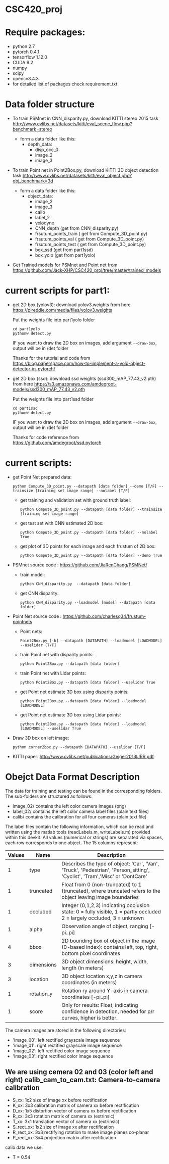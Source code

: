 # CSC420_proj

Require packages:
===========
- python 2.7
- pytorch 0.4.1
- tensorflow 1.12.0
- CUDA 9.2
- numpy
- scipy
- opencv3.4.3
- for detailed list of packages check requirement.txt

Data folder structure
========
- To train PSMnet in CNN_disparity.py, download KITTI stereo 2015 task http://www.cvlibs.net/datasets/kitti/eval_scene_flow.php?benchmark=stereo
    - form a data folder like this:
       - depth_data:
            - disp_occ_0
            - image_2
            - image_3

- To train Point net in Point2Box.py, download KITTI 3D object detection task http://www.cvlibs.net/datasets/kitti/eval_object.php?obj_benchmark=3d
    - form a data folder like this:
        - object_data:
            - image_2
            - image_3
            - calib
            - label_2
            - velodyne
            - CNN_depth (get from CNN_disparity.py)
            - frsutum_points_train ( get from Compute_3D_point.py)
            - frsutum_points_val ( get from Compute_3D_point.py)
            - frsutum_points_test ( get from Compute_3D_point.py)
            - box_ssd (get from part1ssd)
            - box_yolo (get from part1yolo)
- Get Trained models for PSMnet and Point net from https://github.com/Jack-XHP/CSC420_proj/tree/master/trained_models

current scripts for part1:
==========
- get 2D box (yolov3):  download yolov3.weights from here https://pjreddie.com/media/files/yolov3.weights

    Put the weights file into part1yolo folder
    ```
    cd part1yolo
    pythonw detect.py
    ```

    IF you want to draw the 2D box on images, add argument `--draw-box`, output will be in /det folder
    
    Thanks for the tutorial and code from https://blog.paperspace.com/how-to-implement-a-yolo-object-detector-in-pytorch/

- get 2D box (ssd): download ssd weights (ssd300_mAP_77.43_v2.pth) from here https://s3.amazonaws.com/amdegroot-models/ssd300_mAP_77.43_v2.pth

    Put the weights file into part1ssd folder
    ```
    cd part1ssd
    pythonw detect.py
    ```
    IF you want to draw the 2D box on images, add argument `--draw-box`,  output will be in /det folder
    
    Thanks for code reference from https://github.com/amdegroot/ssd.pytorch

current scripts:
==========
- get Point Net prepared data:
    ```
    python Compute_3D_point.py --datapath [data folder] --demo [T/F] --trainsize [training set image range] --nolabel [T/F]
    ```
    - get training and validation set with ground truth label: 
        ```
        python Compute_3D_point.py --datapath [data folder] --trainsize [training set image range]
        ```
    - get test set with CNN estimated 2D box: 
        ```
        python Compute_3D_point.py --datapath [data folder] --nolabel True
        ```
    - get plot of 3D points for each image and each frustum of 2D box: 
        ```
        python Compute_3D_point.py --datapath [data folder] --demo True
        ```
- PSMnet source code : https://github.com/JiaRenChang/PSMNet/
    - train model: 
        ```
        python CNN_disparity.py  --datapath [data folder]
        ```
    - get CNN disparity:  
        ```
        python CNN_disparity.py --loadmodel [model] --datapath [data folder]
        ```
- Point Net source code : https://github.com/charlesq34/frustum-pointnets
    - Point nets: 
        ```
        Point2Box.py [-h] --datapath [DATAPATH] --loadmodel [LOADMODEL] --uselidar [T/F]
        ```
    - train Point net with disparity points: 
        ```
        python Point2Box.py --datapath [data folder]
        ```
    - train Point net with Lidar points: 
        ```
        python Point2Box.py --datapath [data folder] --uselidar True
        ```
    - get Point net estimate 3D box using disparity points: 
        ```
        python Point2Box.py --datapath [data folder] --loadmodel [LOADMODEL]
        ```
    - get Point net estimate 3D box using Lidar points: 
        ```
        python Point2Box.py --datapath [data folder] --loadmodel [LOADMODEL] --uselidar True
        ```
    
- Draw 3D box on left image: 
    ```
    python corner2box.py --datapath [DATAPATH] --uselidar [T/F]
    ```
- KITTI paper: http://www.cvlibs.net/publications/Geiger2013IJRR.pdf


Obejct Data Format Description
=======================

The data for training and testing can be found in the corresponding folders.
The sub-folders are structured as follows:

  - image_02/ contains the left color camera images (png)
  - label_02/ contains the left color camera label files (plain text files)
  - calib/ contains the calibration for all four cameras (plain text file)

The label files contain the following information, which can be read and
written using the matlab tools (readLabels.m, writeLabels.m) provided within
this devkit. All values (numerical or strings) are separated via spaces,
each row corresponds to one object. The 15 columns represent:

Values |   Name   |   Description|
-------|----------|----------------------------------------------------------
   1  |  type      |   Describes the type of object: 'Car', 'Van', 'Truck', 'Pedestrian', 'Person_sitting', 'Cyclist', 'Tram','Misc' or 'DontCare'
   1   | truncated  |  Float from 0 (non-truncated) to 1 (truncated), where truncated refers to the object leaving image boundaries
   1  |  occluded   |  Integer (0,1,2,3) indicating occlusion state:  0 = fully visible, 1 = partly occluded 2 = largely occluded, 3 = unknown
   1   | alpha     |   Observation angle of object, ranging [-pi..pi]
   4   | bbox       |  2D bounding box of object in the image (0-based index): contains left, top, right, bottom pixel coordinates
   3    |dimensions |  3D object dimensions: height, width, length (in meters)
   3   | location   |  3D object location x,y,z in camera coordinates (in meters)
   1   | rotation_y  | Rotation ry around Y-axis in camera coordinates [-pi..pi]
   1   | score       | Only for results: Float, indicating confidence in detection, needed for p/r curves, higher is better.

The camera images are stored in the following directories:

  - 'image_00': left rectified grayscale image sequence
  - 'image_01': right rectified grayscale image sequence
  - 'image_02': left rectified color image sequence
  - 'image_03': right rectified color image sequence

We are using cemera 02 and 03 (color left and right)
calib_cam_to_cam.txt: Camera-to-camera calibration
--------------------------------------------------

  - S_xx: 1x2 size of image xx before rectification
  - K_xx: 3x3 calibration matrix of camera xx before rectification
  - D_xx: 1x5 distortion vector of camera xx before rectification
  - R_xx: 3x3 rotation matrix of camera xx (extrinsic)
  - T_xx: 3x1 translation vector of camera xx (extrinsic)
  - S_rect_xx: 1x2 size of image xx after rectification
  - R_rect_xx: 3x3 rectifying rotation to make image planes co-planar
  - P_rect_xx: 3x4 projection matrix after rectification

calib data we use:
  - T = 0.54
